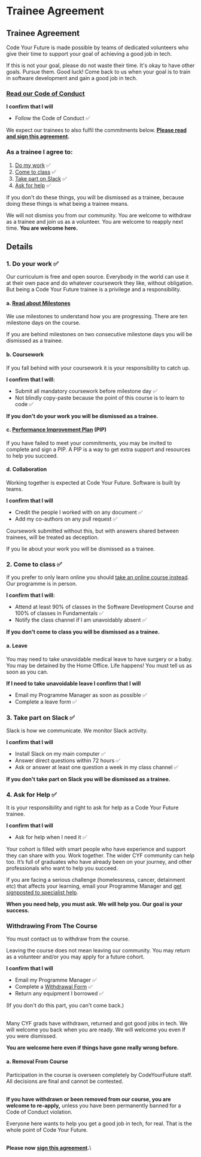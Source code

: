 # Trainee Agreement

## Trainee Agreement

Code Your Future is made possible by teams of dedicated volunteers who give their time to support your goal of achieving a good job in tech.&#x20;

If this is not your goal, please do not waste their time. It's okay to have other goals. Pursue them. Good luck! Come back to us when your goal is to train in software development and gain a good job in tech.

### [Read our Code of Conduct](https://codeyourfuture.io/about/code-of-conduct/)

**I confirm that I will**&#x20;

* Follow the Code of Conduct ✅

We expect our trainees to also fulfil the commitments below. [**Please read and sign this agreement**](https://docuseal.co/d/rC2N7P3XD2ptsC)**.**

### As a trainee I agree to:

1. [Do my work](./#id-1.-do-your-work)  ✅
2. [Come to class](./#id-2.-come-to-class) ✅
3. [Take part on Slack](./#id-3.-take-part-on-slack) ✅
4. [Ask for help](./#id-4.-ask-for-help) ✅

If you don't do these things, you will be dismissed as a trainee, because doing these things is what being a trainee means.

We will not dismiss you from our community. You are welcome to withdraw as a trainee and join us as a volunteer. You are welcome to reapply next time. **You are welcome here.**

## Details

### 1. Do your work ✅

Our curriculum is free and open source. Everybody in the world can use it at their own pace and do whatever coursework they like, without obligation. But being a Code Your Future trainee is a privilege and a responsibility.

#### a. [Read about Milestones ](https://docs.codeyourfuture.io/leaders/running-the-course/assessment/milestones)&#x20;

We use milestones to understand how you are progressing. There are ten milestone days on the course.

If you are behind milestones on two consecutive milestone days you will be dismissed as a trainee.

#### b. Coursework

If you fall behind with your coursework it is your responsibility to catch up.&#x20;

**I confirm that I will:**

* Submit all mandatory coursework before milestone day ✅
* Not blindly copy-paste because the point of this course is to learn to code ✅

**If you don't do your work you will be dismissed as a trainee.**&#x20;

#### c. [Performance Improvement Plan](https://docs.google.com/document/d/1-xnyqKUJrqrlt\_kBYC4d3aTq4cXxfqxA7cXuelkfe0c/edit?usp=sharing) (PIP)

If you have failed to meet your commitments, you may be invited to complete and sign a PIP. A PIP is a way to get extra support and resources to help you succeed.

#### d. Collaboration&#x20;

Working together is expected at Code Your Future. Software is built by teams.

**I confirm that I will**

* Credit the people I worked with on any document ✅
* Add my co-authors on any pull request ✅

Coursework submitted without this, but with answers shared between trainees, will be treated as deception.&#x20;

If you lie about your work you will be dismissed as a trainee.

### 2. Come to class ✅

If you prefer to only learn online you should [take an online course instead](https://docs.google.com/document/d/10eslKs671f5NjVFb67-YS-BfARioHc8m8w0\_tS\_DG-o/edit?usp=sharing). Our programme is in person.

**I confirm that I will:**

* Attend at least 90% of classes in the Software Development Course and 100% of classes in Fundamentals ✅
* Notify the class channel if I am unavoidably absent ✅

**If you don't come to class you will be dismissed as a trainee.**&#x20;

#### a. Leave

You may need to take unavoidable medical leave to have surgery or a baby. You may be detained by the Home Office. Life happens! You must tell us as soon as you can.

**If I need to take unavoidable leave I confirm that I will**

* Email my Programme Manager as soon as possible  ✅
* Complete a leave form ✅

### 3. Take part on Slack ✅

Slack is how we communicate. We monitor Slack activity.

**I confirm that I will**

* Install Slack on my main computer ✅
* Answer direct questions within 72 hours ✅
* Ask or answer at least one question a week in my class channel ✅

**If you don't take part on Slack you will be dismissed as a trainee.**

### 4. Ask for Help ✅

It is your responsibility and right to ask for help as a Code Your Future trainee.&#x20;

**I confirm that I will**

* Ask for help when I need it ✅

Your cohort is filled with smart people who have experience and support they can share with you. Work together. The wider CYF community can help too. It’s full of graduates who have already been on your journey, and other professionals who want to help you succeed.

If you are facing a serious challenge (homelessness, cancer, detainment etc) that affects your learning, email your Programme Manager and [get signposted to specialist help](https://signposts.codeyourfuture.io/).&#x20;

**When you need help, you must ask. We will help you. Our goal is your success.**

### Withdrawing From The Course

You must contact us to withdraw from the course.&#x20;

Leaving the course does not mean leaving our community. You may return as a volunteer and/or you may apply for a future cohort.&#x20;

**I confirm that I will**

* Email my Programme Manager ✅
* Complete a [Withdrawal Form](https://docs.google.com/forms/d/e/1FAIpQLScfOb2GXy34IGumx6LbEodFyeJXNGB9IR-tSG0ESM4uBjXGAw/viewform) ✅
* Return any equipment I borrowed ✅

(If you don't do this part, you can't come back.)

\
Many CYF grads have withdrawn, returned and got good jobs in tech. We will welcome you back when you are ready. We will welcome you even if you were dismissed.

**You are welcome here even if things have gone really wrong before.**&#x20;

#### ​a. Removal From Course

Participation in the course is overseen completely by CodeYourFuture staff. All decisions are final and cannot be contested.

\
**If you have withdrawn or been removed from our course, you are welcome to re-apply,** unless you have been permanently banned for a Code of Conduct violation.

Everyone here wants to help you get a good job in tech, for real. That is the whole point of Code Your Future.

\
**Please now** [**sign this agreement**](https://bit.ly/cyf-trainee-agreement)**.**\
